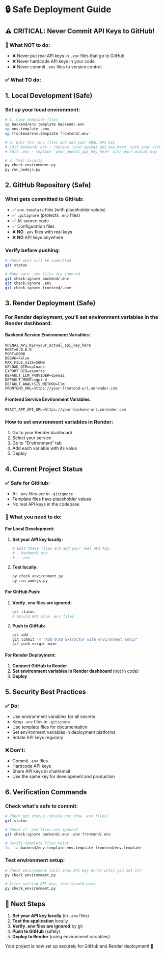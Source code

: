 # 🔒 Safe Deployment Guide

## ⚠️ **CRITICAL: Never Commit API Keys to GitHub!**

### 🚨 What NOT to do:
- ❌ Never put real API keys in `.env` files that go to GitHub
- ❌ Never hardcode API keys in your code
- ❌ Never commit `.env` files to version control

### ✅ What TO do:

## 1. **Local Development (Safe)**

### Set up your local environment:
```bash
# 1. Copy template files
cp backend/env.template backend/.env
cp env.template .env
cp frontend/env.template frontend/.env

# 2. Edit the .env files and add your REAL API key
# Edit backend/.env - replace 'your_openai_api_key_here' with your actual key
# Edit .env - replace 'your_openai_api_key_here' with your actual key

# 3. Test locally
py check_environment.py
py run_nodejs.py
```

## 2. **GitHub Repository (Safe)**

### What gets committed to GitHub:
- ✅ `env.template` files (with placeholder values)
- ✅ `.gitignore` (protects `.env` files)
- ✅ All source code
- ✅ Configuration files
- ❌ **NO** `.env` files with real keys
- ❌ **NO** API keys anywhere

### Verify before pushing:
```bash
# Check what will be committed
git status

# Make sure .env files are ignored
git check-ignore backend/.env
git check-ignore .env
git check-ignore frontend/.env
```

## 3. **Render Deployment (Safe)**

### For Render deployment, you'll set environment variables in the Render dashboard:

#### Backend Service Environment Variables:
```
OPENAI_API_KEY=your_actual_api_key_here
HOST=0.0.0.0
PORT=8000
DEBUG=False
MAX_FILE_SIZE=50MB
UPLOAD_DIR=uploads
EXPORT_DIR=exports
DEFAULT_LLM_PROVIDER=openai
DEFAULT_MODEL=gpt-4
DEFAULT_ANALYSIS_METHOD=llm
FRONTEND_URL=https://your-frontend-url.onrender.com
```

#### Frontend Service Environment Variables:
```
REACT_APP_API_URL=https://your-backend-url.onrender.com
```

### How to set environment variables in Render:
1. Go to your Render dashboard
2. Select your service
3. Go to "Environment" tab
4. Add each variable with its value
5. Deploy

## 4. **Current Project Status**

### ✅ Safe for GitHub:
- All `.env` files are in `.gitignore`
- Template files have placeholder values
- No real API keys in the codebase

### 🔧 What you need to do:

#### For Local Development:
1. **Set your API key locally:**
   ```bash
   # Edit these files and add your real API key:
   # - backend/.env
   # - .env
   ```

2. **Test locally:**
   ```bash
   py check_environment.py
   py run_nodejs.py
   ```

#### For GitHub Push:
1. **Verify .env files are ignored:**
   ```bash
   git status
   # Should NOT show .env files
   ```

2. **Push to GitHub:**
   ```bash
   git add .
   git commit -m "Add OCRD Extractor with environment setup"
   git push origin main
   ```

#### For Render Deployment:
1. **Connect GitHub to Render**
2. **Set environment variables in Render dashboard** (not in code)
3. **Deploy**

## 5. **Security Best Practices**

### ✅ Do:
- Use environment variables for all secrets
- Keep `.env` files in `.gitignore`
- Use template files for documentation
- Set environment variables in deployment platforms
- Rotate API keys regularly

### ❌ Don't:
- Commit `.env` files
- Hardcode API keys
- Share API keys in chat/email
- Use the same key for development and production

## 6. **Verification Commands**

### Check what's safe to commit:
```bash
# Check git status (should not show .env files)
git status

# Check if .env files are ignored
git check-ignore backend/.env .env frontend/.env

# Verify template files exist
ls -la backend/env.template env.template frontend/env.template
```

### Test environment setup:
```bash
# Check environment (will show API key error until you set it)
py check_environment.py

# After setting API key, this should pass
py check_environment.py
```

## 🎯 **Next Steps**

1. **Set your API key locally** (in `.env` files)
2. **Test the application** locally
3. **Verify .env files are ignored** by git
4. **Push to GitHub** (safely)
5. **Deploy to Render** (using environment variables)

Your project is now set up securely for GitHub and Render deployment! 🚀
